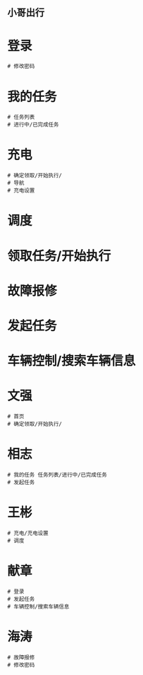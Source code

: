 ## 小哥出行
# 登录
    # 修改密码
# 我的任务
    # 任务列表
    # 进行中/已完成任务
# 充电
    # 确定领取/开始执行/
    # 导航
    # 充电设置
# 调度
# 领取任务/开始执行
# 故障报修
# 发起任务
# 车辆控制/搜索车辆信息


# 文强
    # 首页
    # 确定领取/开始执行/
# 相志
    # 我的任务 任务列表/进行中/已完成任务
    # 发起任务
# 王彬
    # 充电/充电设置
    # 调度
# 献章
    # 登录
    # 发起任务
    # 车辆控制/搜索车辆信息
# 海涛
    # 故障报修
    # 修改密码
